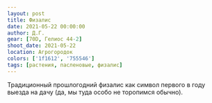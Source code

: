 ```yaml
---
layout: post
title: Физалис
date: 2021-05-22 00:00:00
author: Д.Г.
gear: [70D, Гелиос 44-2]
shoot_date: 2021-05-22
location: Агрогородок
colors: ['1f1612', '755546']
tags: [растения, пасленовые, физалис]
---
```

Традиционный прошлогодний физалис как символ первого в году выезда на дачу (да, мы туда особо не торопимся обычно).
